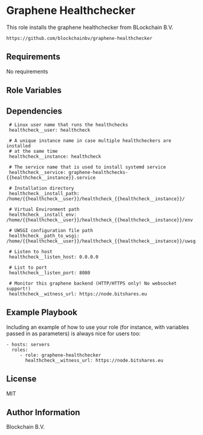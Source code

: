 Graphene Healthchecker
======================

This role installs the graphene healthchecker from BLockchain B.V.

    https://github.com/blockchainbv/graphene-healthchecker

Requirements
------------

No requirements

Role Variables
--------------


Dependencies
------------

     # Linux user name that runs the healthchecks
     healthcheck__user: healthcheck

     # A unique instance name in case multiple healthcheckers are installed
     # at the same time
     healthcheck__instance: healthcheck

     # The service name that is used to install systemd service
     healthcheck__service: graphene-healthchecks-{{healthcheck__instance}}.service

     # Installation directory
     healthcheck__install_path: /home/{{healthcheck__user}}/healthcheck_{{healthcheck__instance}}/

     # Virtual Environment path
     healthcheck__install_env: /home/{{healthcheck__user}}/healthcheck_{{healthcheck__instance}}/env

     # UWSGI configuration file path
     healthcheck__path_to_wsgi: /home/{{healthcheck__user}}/healthcheck_{{healthcheck__instance}}/uwsg.ini

     # Listen to host
     healthcheck__listen_host: 0.0.0.0

     # List to port
     healthcheck__listen_port: 8080

     # Monitor this graphene backend (HTTP/HTTPS only! No websocket support!)
     healthcheck__witness_url: https://node.bitshares.eu

Example Playbook
----------------

Including an example of how to use your role (for instance, with variables
passed in as parameters) is always nice for users too:

    - hosts: servers
      roles:
         - role: graphene-healthchecker
           healthcheck__witness_url: https://node.bitshares.eu

License
-------

MIT

Author Information
------------------

Blockchain B.V.
